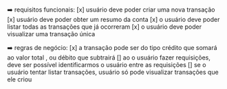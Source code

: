 ➡️ requisitos funcionais: 
[x] usuário deve poder criar uma nova transação 
[x] usuário deve poder obter um resumo da conta 
[x] o usuário deve poder listar todas as transações que já ocorreram 
[x] o usuário deve poder visualizar uma transação única

➡️ regras de negócio: 
[x] a transação pode ser do tipo crédito que somará ao valor total , ou débito que subtrairá 
[] ao o usuário fazer requisições, deve ser possível identificarmos o usuário entre as requisições 
[] se o usuário tentar listar transações, usuário só pode visualizar transações que ele criou
